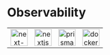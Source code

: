 # Observability

|                                                              |                                                             |                                                             |                                                             |
| :----------------------------------------------------------: | :---------------------------------------------------------: | :---------------------------------------------------------: | :---------------------------------------------------------: |
| <img src="/images/libs/otel.png" alt="next-auth" width="40"> | <img src="/images/libs/nextjs.png" alt="nextjs" width="40"> | <img src="/images/libs/prisma.svg" alt="prisma" width="40"> | <img src="/images/libs/docker.png" alt="docker" width="40"> |
